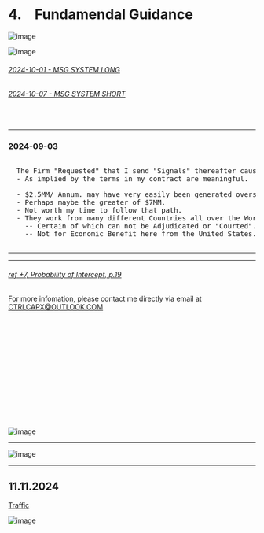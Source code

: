 # 4. &ensp; Fundamendal Guidance

![image](https://github.com/user-attachments/assets/d358f1d8-bec3-4cd0-af75-1b9c46e868c1)

![image](https://github.com/user-attachments/assets/65677fa3-92b9-4687-b343-e5b934a11c22)

###### [2024-10-01 - MSG SYSTEM LONG](https://github.com/user-attachments/files/17719479/2024-10-01-.SIGNAL.ONLY.pdf)

###### [2024-10-07 - MSG SYSTEM SHORT](https://github.com/user-attachments/files/17719570/2024-10-08-SHORT-SIGNAL.pdf)



</br>

--- 

###   2024-09-03

<pre>
  
  The Firm "Requested" that I send "Signals" thereafter causing concern(s).
  - As implied by the terms in my contract are meaningful.
  
  - $2.5MM/ Annum. may have very easily been generated overseas.
  - Perhaps maybe the greater of $7MM.
  - Not worth my time to follow that path.
  - They work from many different Countries all over the World.
    -- Certain of which can not be Adjudicated or "Courted".
    -- Not for Economic Benefit here from the United States.
    
</pre>


---
--- 

###### [ref +7, Probability of Intercept, p.19](https://apps.dtic.mil/sti/tr/pdf/ADA464771.pdf)


For more infomation, please contact me directly via email at CTRLCAPX@OUTLOOK.COM

<pre>












    
</pre>




![image](https://github.com/user-attachments/assets/4fa21201-e181-4352-94d6-7e70b60eb94a)


---

![image](https://github.com/user-attachments/assets/7f4a93e5-93af-44f9-92e2-538685bdf29e)

---

## 11.11.2024

[Traffic](https://github.com/user-attachments/files/17724692/Traffic_CTRLcapX_Strategy-Metrics.pdf)


![image](https://github.com/user-attachments/assets/1ddc8063-cd44-4773-8888-69abae61b517)
